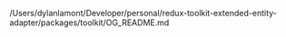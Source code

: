/Users/dylanlamont/Developer/personal/redux-toolkit-extended-entity-adapter/packages/toolkit/OG_README.md